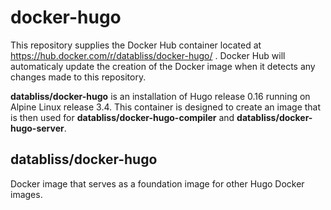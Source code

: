 # docker-hugo

This repository supplies the Docker Hub container located at
https://hub.docker.com/r/databliss/docker-hugo/ . Docker Hub will automaticaly
update the creation of the Docker image when it detects any changes made to
this repository.

**databliss/docker-hugo** is an installation of Hugo release 0.16 running on 
Alpine Linux release 3.4. This container is designed to create an image that is
then used for **databliss/docker-hugo-compiler** and
**databliss/docker-hugo-server**.


databliss/docker-hugo
--------------

Docker image that serves as a foundation image for other Hugo Docker images.
